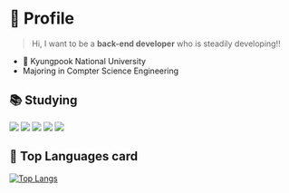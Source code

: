 
# 🌟 Profile
> Hi, I want to be a **back-end developer** who is steadily developing!!
- 🏫 Kyungpook National University
- Majoring in Compter Science Engineering



## 📚 Studying 

<div>
<img src="https://img.shields.io/badge/C-A8B9CC?style=flat&logo=React&logoColor=white"/>
<img src="https://img.shields.io/badge/C++-00599C?style=flat&logo=React&logoColor=white"/>
<img src="https://img.shields.io/badge/Python-3776AB?style=flat&logo=React&logoColor=white"/>
<img src="https://img.shields.io/badge/HTML5-E34F26?style=flat&logo=React&logoColor=white"/>
<img src="https://img.shields.io/badge/CSS3-1572B6?style=flat&logo=React&logoColor=white"/>
</div>

## 📍 Top Languages card


[![Top Langs](https://github-readme-stats.vercel.app/api/top-langs/?username=2Sumin)](https://github.com/2Sumin/github-readme-stats)

<!--
**2Sumin/2Sumin** is a ✨ _special_ ✨ repository because its `README.md` (this file) appears on your GitHub profile.

Here are some ideas to get you started:

- 🔭 I’m currently working on ...
- 🌱 I’m currently learning ...
- 👯 I’m looking to collaborate on ...
- 🤔 I’m looking for help with ...
- 💬 Ask me about ...
- 📫 How to reach me: ...
- 😄 Pronouns: ...
- ⚡ Fun fact: ...
-->
